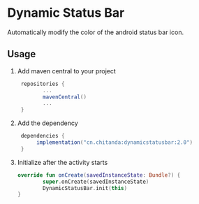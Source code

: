 # Dynamic Status Bar



Automatically modify the color of the android status bar icon.



## Usage

1. Add maven central to  your project

   ```groovy
    repositories {
           ...
           mavenCentral()
           ...
    }
   ```

2. Add the dependency

   ```groovy
    dependencies {
         implementation("cn.chitanda:dynamicstatusbar:2.0")
    }
   ```

3. Initialize after the activity starts

   ```kotlin
   override fun onCreate(savedInstanceState: Bundle?) {
           super.onCreate(savedInstanceState)
           DynamicStatusBar.init(this)
   }
   ```

   

